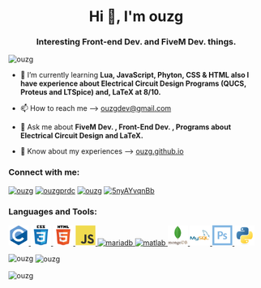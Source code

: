 <h1 align="center">Hi 👋, I'm ouzg</h1>
<h3 align="center">Interesting Front-end Dev. and FiveM Dev. things.</h3>

<p align="left"> <img src="https://komarev.com/ghpvc/?username=ouzg&label=Profile%20views&color=0e75b6&style=flat" alt="ouzg" /> </p>

- 🌱 I’m currently learning **Lua, JavaScript, Phyton, CSS & HTML also I have experience about Electrical Circuit Design Programs (QUCS, Proteus and LTSpice) and, LaTeX at 8/10.**

- 📫 How to reach me --> [ouzgdev@gmail.com](mailto:ouzgdev@gmail.com)

- 💬 Ask me about **FiveM Dev. , Front-End Dev. , Programs about Electrical Circuit Design and LaTeX.**

- 📄 Know about my experiences --> [ouzg.github.io](https://ouzg.github.io)

<h3 align="left">Connect with me:</h3>
<p align="left">
<a href="https://stackoverflow.com/users/20554640/ouzg" target="blank"><img align="center" src="https://raw.githubusercontent.com/rahuldkjain/github-profile-readme-generator/master/src/images/icons/Social/stack-overflow.svg" alt="ouzg" height="30" width="40" /></a>
<a href="https://www.facebook.com/ouzgprdc" target="blank"><img align="center" src="https://raw.githubusercontent.com/rahuldkjain/github-profile-readme-generator/master/src/images/icons/Social/facebook.svg" alt="ouzgprdc" height="30" width="40" /></a>
<a href="https://www.youtube.com/@ouzg/" target="blank"><img align="center" src="https://raw.githubusercontent.com/rahuldkjain/github-profile-readme-generator/master/src/images/icons/Social/youtube.svg" alt="ouzg" height="30" width="40" /></a>
<a href="https://discord.gg/5nyAYvqnBb" target="blank"><img align="center" src="https://raw.githubusercontent.com/rahuldkjain/github-profile-readme-generator/master/src/images/icons/Social/discord.svg" alt="5nyAYvqnBb" height="30" width="40" /></a>
</p>

<h3 align="left">Languages and Tools:</h3>
<p align="left"> <a href="https://www.cprogramming.com/" target="_blank" rel="noreferrer"> <img src="https://raw.githubusercontent.com/devicons/devicon/master/icons/c/c-original.svg" alt="c" width="40" height="40"/> </a> <a href="https://www.w3schools.com/css/" target="_blank" rel="noreferrer"> <img src="https://raw.githubusercontent.com/devicons/devicon/master/icons/css3/css3-original-wordmark.svg" alt="css3" width="40" height="40"/> </a> <a href="https://www.w3.org/html/" target="_blank" rel="noreferrer"> <img src="https://raw.githubusercontent.com/devicons/devicon/master/icons/html5/html5-original-wordmark.svg" alt="html5" width="40" height="40"/> </a> <a href="https://developer.mozilla.org/en-US/docs/Web/JavaScript" target="_blank" rel="noreferrer"> <img src="https://raw.githubusercontent.com/devicons/devicon/master/icons/javascript/javascript-original.svg" alt="javascript" width="40" height="40"/> </a> <a href="https://mariadb.org/" target="_blank" rel="noreferrer"> <img src="https://www.vectorlogo.zone/logos/mariadb/mariadb-icon.svg" alt="mariadb" width="40" height="40"/> </a> <a href="https://www.mathworks.com/" target="_blank" rel="noreferrer"> <img src="https://upload.wikimedia.org/wikipedia/commons/2/21/Matlab_Logo.png" alt="matlab" width="40" height="40"/> </a> <a href="https://www.mongodb.com/" target="_blank" rel="noreferrer"> <img src="https://raw.githubusercontent.com/devicons/devicon/master/icons/mongodb/mongodb-original-wordmark.svg" alt="mongodb" width="40" height="40"/> </a> <a href="https://www.mysql.com/" target="_blank" rel="noreferrer"> <img src="https://raw.githubusercontent.com/devicons/devicon/master/icons/mysql/mysql-original-wordmark.svg" alt="mysql" width="40" height="40"/> </a> <a href="https://www.photoshop.com/en" target="_blank" rel="noreferrer"> <img src="https://raw.githubusercontent.com/devicons/devicon/master/icons/photoshop/photoshop-line.svg" alt="photoshop" width="40" height="40"/> </a> <a href="https://www.python.org" target="_blank" rel="noreferrer"> <img src="https://raw.githubusercontent.com/devicons/devicon/master/icons/python/python-original.svg" alt="python" width="40" height="40"/> </a> </p>

<p><img align="left" src="https://github-readme-stats.vercel.app/api/top-langs?username=ouzg&show_icons=true&locale=en&layout=compact" alt="ouzg" /></p>

<p>&nbsp;<img align="center" src="https://github-readme-stats.vercel.app/api?username=ouzg&show_icons=true&locale=en" alt="ouzg" /></p>

<p><img align="center" src="https://github-readme-streak-stats.herokuapp.com/?user=ouzg&theme=default" alt="ouzg" /></p>

